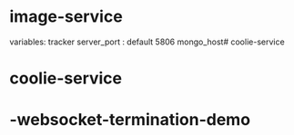 # image-service

variables:
tracker
server_port : default 5806
mongo_host# coolie-service
# coolie-service
# -websocket-termination-demo
